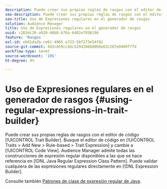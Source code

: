 ```yaml
---
description: Puede crear sus propias reglas de rasgos con el editor de código del Generador de rasgos. Busque el editor de código en Características > Agregar nuevo > Basado en reglas > Expresión de rasgo y cambie a Vista de código. Audience Manager admite todas las construcciones de expresión regular disponibles a las que se hace referencia en el patrón de clase de expresión regular de Java. Puede validar cualquiera de las expresiones regulares directamente en el Generador de expresiones.
seo-description: Puede crear sus propias reglas de rasgos con el editor de código del Generador de rasgos. Busque el editor de código en Características > Agregar nuevo > Basado en reglas > Expresión de rasgo y cambie a Vista de código. Audience Manager admite todas las construcciones de expresión regular disponibles a las que se hace referencia en el patrón de clase de expresión regular de Java. Puede validar cualquiera de las expresiones regulares directamente en el Generador de expresiones.
seo-title: Uso de Expresiones regulares en el generador de rasgos
solution: Audience Manager
title: Uso de Expresiones regulares en el generador de rasgos
uuid: c263dc26-a920-48b8-b76a-6d82e7836196
feature: 'Rasgos '
exl-id: eb41da2b-ce61-4965-a723-5bf273e54f82
source-git-commit: 4d3c859cc4dc5294286680b0e63c287e0409f7fd
workflow-type: tm+mt
source-wordcount: '195'
ht-degree: 9%

---
```


# Uso de Expresiones regulares en el generador de rasgos {#using-regular-expressions-in-trait-builder}

Puede crear sus propias reglas de rasgos con el editor de código [!UICONTROL Trait Builder]. Busque el editor de código en [!UICONTROL Traits > Add New > Rule-based > Trait Expression] y cambie a [!UICONTROL Code View]. Audience Manager admite todas las construcciones de expresión regular disponibles a las que se hace referencia en [!DNL Java Regular Expression Class Pattern]. Puede validar cualquiera de las expresiones regulares directamente en [!DNL Expression Builder].

Consulte también [Patrones de clase de expresión regular de Java](https://docs.oracle.com/javase/7/docs/api/java/util/regex/Pattern.html).
